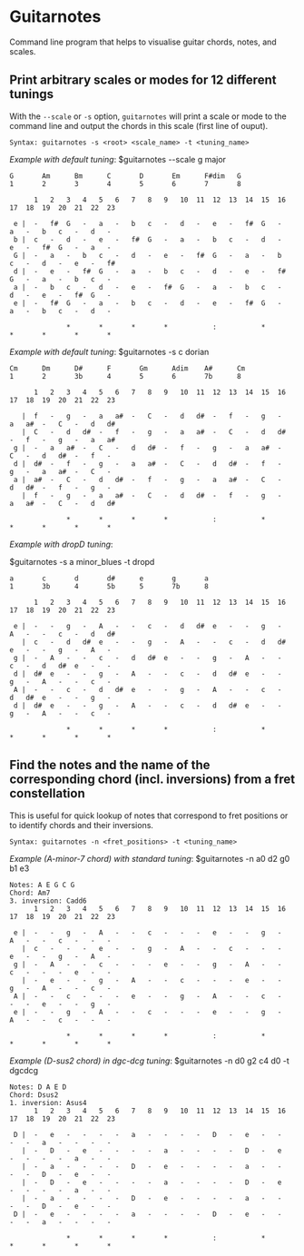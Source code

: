 # Guitarnotes
Command line program that helps to visualise guitar chords, notes, and scales.

## Print arbitrary scales or modes for 12 different tunings
With the `--scale` or `-s` option, `guitarnotes` will print a scale or mode to the command line and output the chords in this scale (first line of ouput).

`Syntax: guitarnotes -s <root> <scale_name> -t <tuning_name>`

*Example with default tuning*:
$guitarnotes --scale g major
```
G       Am      Bm      C       D       Em      F#dim   G
1       2       3       4       5       6       7       8

      1   2   3   4   5   6   7   8   9   10  11  12  13  14  15  16  17  18  19  20  21  22  23

 e |  -   f#  G   -   a   -   b   c   -   d   -   e   -   f#  G   -   a   -   b   c   -   d   -
 b |  c   -   d   -   e   -   f#  G   -   a   -   b   c   -   d   -   e   -   f#  G   -   a   -
 G |  -   a   -   b   c   -   d   -   e   -   f#  G   -   a   -   b   c   -   d   -   e   -   f#
 d |  -   e   -   f#  G   -   a   -   b   c   -   d   -   e   -   f#  G   -   a   -   b   c   -
 a |  -   b   c   -   d   -   e   -   f#  G   -   a   -   b   c   -   d   -   e   -   f#  G   -
 e |  -   f#  G   -   a   -   b   c   -   d   -   e   -   f#  G   -   a   -   b   c   -   d   -

              *       *       *       *           :           *       *       *       *       *
```

*Example with default tuning*:
$guitarnotes -s c dorian

```
Cm      Dm      D#      F       Gm      Adim    A#      Cm
1       2       3b      4       5       6       7b      8

      1   2   3   4   5   6   7   8   9   10  11  12  13  14  15  16  17  18  19  20  21  22  23

   |  f   -   g   -   a   a#  -   C   -   d   d#  -   f   -   g   -   a   a#  -   C   -   d   d#
   |  C   -   d   d#  -   f   -   g   -   a   a#  -   C   -   d   d#  -   f   -   g   -   a   a#
 g |  -   a   a#  -   C   -   d   d#  -   f   -   g   -   a   a#  -   C   -   d   d#  -   f   -
 d |  d#  -   f   -   g   -   a   a#  -   C   -   d   d#  -   f   -   g   -   a   a#  -   C   -
 a |  a#  -   C   -   d   d#  -   f   -   g   -   a   a#  -   C   -   d   d#  -   f   -   g   -
   |  f   -   g   -   a   a#  -   C   -   d   d#  -   f   -   g   -   a   a#  -   C   -   d   d#

              *       *       *       *           :           *       *       *       *       *
```

*Example with dropD tuning*:

$guitarnotes -s a minor_blues -t dropd
```
a       c       d       d#      e       g       a
1       3b      4       5b      5       7b      8

      1   2   3   4   5   6   7   8   9   10  11  12  13  14  15  16  17  18  19  20  21  22  23

 e |  -   -   g   -   A   -   -   c   -   d   d#  e   -   -   g   -   A   -   -   c   -   d   d#
   |  c   -   d   d#  e   -   -   g   -   A   -   -   c   -   d   d#  e   -   -   g   -   A   -
 g |  -   A   -   -   c   -   d   d#  e   -   -   g   -   A   -   -   c   -   d   d#  e   -   -
 d |  d#  e   -   -   g   -   A   -   -   c   -   d   d#  e   -   -   g   -   A   -   -   c   -
 A |  -   -   c   -   d   d#  e   -   -   g   -   A   -   -   c   -   d   d#  e   -   -   g   -
 d |  d#  e   -   -   g   -   A   -   -   c   -   d   d#  e   -   -   g   -   A   -   -   c   -

              *       *       *       *           :           *       *       *       *       *
```

## Find the notes and the name of the corresponding chord (incl. inversions) from a fret constellation
This is useful for quick lookup of notes that correspond to fret positions or to identify chords and their inversions.

`Syntax: guitarnotes -n <fret_positions> -t <tuning_name>`

*Example (A-minor-7 chord) with standard tuning*:
$guitarnotes -n a0 d2 g0 b1 e3
```
Notes: A E G C G
Chord: Am7
3. inversion: Cadd6
      1   2   3   4   5   6   7   8   9   10  11  12  13  14  15  16  17  18  19  20  21  22  23

 e |  -   -   g   -   A   -   -   c   -   -   -   e   -   -   g   -   A   -   -   c   -   -   -
   |  c   -   -   -   e   -   -   g   -   A   -   -   c   -   -   -   e   -   -   g   -   A   -
 g |  -   A   -   -   c   -   -   -   e   -   -   g   -   A   -   -   c   -   -   -   e   -   -
   |  -   e   -   -   g   -   A   -   -   c   -   -   -   e   -   -   g   -   A   -   -   c   -
 A |  -   -   c   -   -   -   e   -   -   g   -   A   -   -   c   -   -   -   e   -   -   g   -
 e |  -   -   g   -   A   -   -   c   -   -   -   e   -   -   g   -   A   -   -   c   -   -   -

              *       *       *       *           :           *       *       *       *       *
```

*Example (D-sus2 chord) in dgc-dcg tuning*:
$guitarnotes -n d0 g2 c4 d0  -t dgcdcg
```
Notes: D A E D
Chord: Dsus2
1. inversion: Asus4
      1   2   3   4   5   6   7   8   9   10  11  12  13  14  15  16  17  18  19  20  21  22  23

 D |  -   e   -   -   -   -   a   -   -   -   -   D   -   e   -   -   -   -   a   -   -   -   -
   |  -   D   -   e   -   -   -   -   a   -   -   -   -   D   -   e   -   -   -   -   a   -   -
   |  -   a   -   -   -   -   D   -   e   -   -   -   -   a   -   -   -   -   D   -   e   -   -
   |  -   D   -   e   -   -   -   -   a   -   -   -   -   D   -   e   -   -   -   -   a   -   -
   |  -   a   -   -   -   -   D   -   e   -   -   -   -   a   -   -   -   -   D   -   e   -   -
 D |  -   e   -   -   -   -   a   -   -   -   -   D   -   e   -   -   -   -   a   -   -   -   -

              *       *       *       *           :           *       *       *       *       *
```
